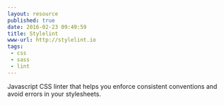 ```yaml
---
layout: resource
published: true
date: 2016-02-23 09:49:59
title: Stylelint
www-url: http://stylelint.io
tags:
 - css
 - sass
 - lint
---
```


Javascript CSS linter that helps you enforce consistent conventions and avoid errors in your stylesheets.
